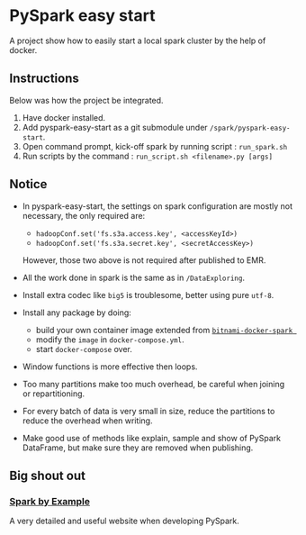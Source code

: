 # PySpark easy start

A project show how to easily start a local spark cluster by the help of docker.

## Instructions

Below was how the project be integrated.

1. Have docker installed.
2. Add pyspark-easy-start as a git submodule under `/spark/pyspark-easy-start`.
3. Open command prompt, kick-off spark by running script : `run_spark.sh`
4. Run scripts by the command : `run_script.sh <filename>.py [args]`

## Notice

+ In pyspark-easy-start, the settings on spark configuration are mostly not necessary, the only required are:
    + `hadoopConf.set('fs.s3a.access.key', <accessKeyId>)`
    + `hadoopConf.set('fs.s3a.secret.key', <secretAccessKey>)`  

    However, those two above is not required after published to EMR.

+ All the work done in spark is the same as in `/DataExploring`.
+ Install extra codec like `big5` is troublesome, better using pure `utf-8`.
+ Install any package by doing:
    + build your own container image extended from [`bitnami-docker-spark
`](https://github.com/bitnami/bitnami-docker-spark)
    + modify the `image` in `docker-compose.yml`.
    + start `docker-compose` over.
+ Window functions is more effective then loops.
+ Too many partitions make too much overhead, be careful when joining or repartitioning.
+ For every batch of data is very small in size, reduce the partitions to reduce the overhead when writing.
+ Make good use of methods like explain, sample and show of PySpark DataFrame, but make sure they are removed when publishing.

## Big shout out

### [Spark by Example](https://sparkbyexamples.com/)

A very detailed and useful website when developing PySpark.
